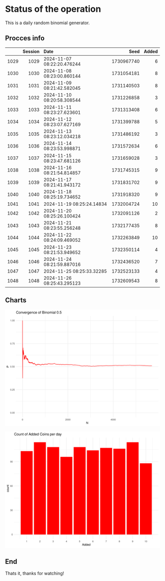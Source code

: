 # Status of the operation
  
  This is a daily random binomial generator.
  
## Procces info

|     | Session|Date                       |       Seed| Added|
|:----|-------:|:--------------------------|----------:|-----:|
|1029 |    1029|2024-11-07 08:22:20.476244 | 1730967740|     6|
|1030 |    1030|2024-11-08 08:23:00.860144 | 1731054181|     8|
|1031 |    1031|2024-11-09 08:21:42.582045 | 1731140503|     8|
|1032 |    1032|2024-11-10 08:20:58.308544 | 1731226858|     3|
|1033 |    1033|2024-11-11 08:23:27.623601 | 1731313408|     6|
|1034 |    1034|2024-11-12 08:23:07.627169 | 1731399788|     5|
|1035 |    1035|2024-11-13 08:23:12.034218 | 1731486192|     3|
|1036 |    1036|2024-11-14 08:23:53.998871 | 1731572634|     6|
|1037 |    1037|2024-11-15 08:23:47.681126 | 1731659028|     3|
|1038 |    1038|2024-11-16 08:21:54.814857 | 1731745315|     9|
|1039 |    1039|2024-11-17 08:21:41.943172 | 1731831702|     9|
|1040 |    1040|2024-11-18 08:25:19.734652 | 1731918320|     9|
|1041 |    1041|2024-11-19 08:25:24.14834  | 1732004724|    10|
|1042 |    1042|2024-11-20 08:25:26.100424 | 1732091126|     2|
|1043 |    1043|2024-11-21 08:23:55.256248 | 1732177435|     8|
|1044 |    1044|2024-11-22 08:24:09.469052 | 1732263849|    10|
|1045 |    1045|2024-11-23 08:21:53.949652 | 1732350114|     4|
|1046 |    1046|2024-11-24 08:21:59.887016 | 1732436520|     7|
|1047 |    1047|2024-11-25 08:25:33.32285  | 1732523133|     4|
|1048 |    1048|2024-11-26 08:25:43.295123 | 1732609543|     8|

## Charts 

![](charts/plot1.png)

![](charts/plot2.png)

## End

Thats it, thanks for watching!
